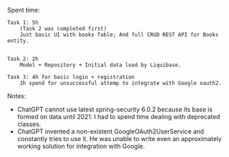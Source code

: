 


Spent time:

    Task 1: 5h 
        (Task 2 was completed first)
        Just basic UI with books Table; And full CRUD REST API for Books entity. 
        

    Task 2: 2h
        Model + Repository + Initial data load by Liquibase.

    Task 3: 4h for basic login + registration
        1h spend for unsuccessful attemp to integrate with Google oauth2.


Notes:
- ChatGPT cannot use latest spring-security 6.0.2 because its base is formed on data until 2021. I had to spend time dealing with deprecated classes.
- ChatGPT invented a non-existent GoogleOAuth2UserService and constantly tries to use it. He was unable to write even an approximately working solution for integration with Google.